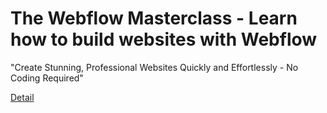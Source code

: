 # The Webflow Masterclass - Learn how to build websites with Webflow

"Create Stunning, Professional Websites Quickly and Effortlessly - No Coding Required" 

[Detail](https://eduitfree.com/courses/the-webflow-masterclass-learn-how-to-build-websites-with-webflow)